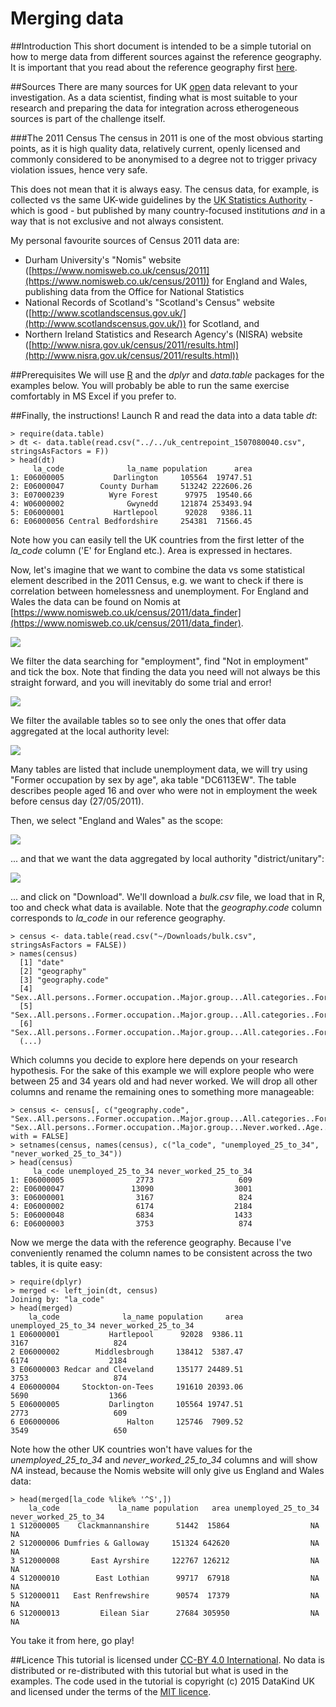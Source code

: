 Merging data
============

##Introduction
This short document is intended to be a simple tutorial on how to merge data from different sources against the reference geography. It is important that you read about the reference geography first [here](https://hackpad.com/DataKind-UK-July-DataDive-2015-rrhiXtLhj1W).

##Sources
There are many sources for UK [open](http://opendefinition.org/) data relevant to your investigation. As a data scientist, finding what is most suitable to your research and preparing the data for integration across etherogeneous sources is part of the challenge itself.

###The 2011 Census
The census in 2011 is one of the most obvious starting points, as it is high quality data, relatively current, openly licensed and commonly considered to be anonymised to a degree not to trigger privacy violation issues, hence very safe.

This does not mean that it is always easy. The census data, for example, is collected vs the same UK-wide guidelines by the [UK Statistics Authority](http://www.statisticsauthority.gov.uk/) - which is good - but published by many country-focused institutions _and_ in a way that is not exclusive and not always consistent.

My personal favourite sources of Census 2011 data are:
- Durham University's "Nomis" website ([https://www.nomisweb.co.uk/census/2011](https://www.nomisweb.co.uk/census/2011)) for England and Wales, publishing data from the Office for National Statistics
- National Records of Scotland's "Scotland's Census" website ([http://www.scotlandscensus.gov.uk/](http://www.scotlandscensus.gov.uk/)) for Scotland, and
- Northern Ireland Statistics and Research Agency's (NISRA) website ([http://www.nisra.gov.uk/census/2011/results.html](http://www.nisra.gov.uk/census/2011/results.html))

##Prerequisites
We will use [R](http://www.r-project.org/) and the _dplyr_ and _data.table_ packages  for the examples below. You will probably be able to run the same exercise comfortably in MS Excel if you prefer to.

##Finally, the instructions!
Launch R and read the data into a data table _dt_:

```
> require(data.table)
> dt <- data.table(read.csv("../../uk_centrepoint_1507080040.csv", stringsAsFactors = F))
> head(dt)
     la_code              la_name population      area
1: E06000005           Darlington     105564  19747.51
2: E06000047        County Durham     513242 222606.26
3: E07000239          Wyre Forest      97975  19540.66
4: W06000002              Gwynedd     121874 253493.94
5: E06000001           Hartlepool      92028   9386.11
6: E06000056 Central Bedfordshire     254381  71566.45
```

Note how you can easily tell the UK countries from the first letter of the _la\_code_ column ('E' for England etc.). Area is expressed in hectares.

Now, let's imagine that we want to combine the data vs some statistical element described in the 2011 Census, e.g. we want to check if there is correlation between homelessness and unemployment. For England and Wales the data can be found on Nomis at [https://www.nomisweb.co.uk/census/2011/data_finder](https://www.nomisweb.co.uk/census/2011/data_finder).

![](images/nomis_01.png)

We filter the data searching for "employment", find "Not in employment" and tick the box. Note that finding the data you need will not always be this straight forward, and you will inevitably do some trial and error!

![](images/nomis_02.png)

We filter the available tables so to see only the ones that offer data aggregated at the local authority level:

![](images/nomis_03.png)

Many tables are listed that include unemployment data, we will try using "Former occupation by sex by age", aka table "DC6113EW". The table describes people aged 16 and over who were not in employment the week before census day (27/05/2011).

Then, we select "England and Wales" as the scope:

![](images/nomis_04.png)

... and that we want the data aggregated by local authority "district/unitary":

![](images/nomis_05.png)

... and click on "Download". We'll download a _bulk.csv_ file, we load that in R, too and check what data is available. Note that the _geography.code_ column corresponds to _la\_code_ in our reference geography.

```
> census <- data.table(read.csv("~/Downloads/bulk.csv", stringsAsFactors = FALSE))
> names(census)
  [1] "date"
  [2] "geography"
  [3] "geography.code"
  [4] "Sex..All.persons..Former.occupation..Major.group...All.categories..Former.occupation..Age..All.categories..Age.16.and.over..measures..Value"
  [5] "Sex..All.persons..Former.occupation..Major.group...All.categories..Former.occupation..Age..Age.16.to.24..measures..Value"
  [6] "Sex..All.persons..Former.occupation..Major.group...All.categories..Former.occupation..Age..Age.25.to.34..measures..Value"
  (...)
```

Which columns you decide to explore here depends on your research hypothesis. For the sake of this example we will explore people who were between 25 and 34 years old and had never worked. We will drop all other columns and rename the remaining ones to something more manageable:

```
> census <- census[, c("geography.code", "Sex..All.persons..Former.occupation..Major.group...All.categories..Former.occupation..Age..Age.25.to.34..measures..Value", "Sex..All.persons..Former.occupation..Major.group...Never.worked..Age..Age.25.to.34..measures..Value"), with = FALSE]
> setnames(census, names(census), c("la_code", "unemployed_25_to_34", "never_worked_25_to_34"))
> head(census)
     la_code unemployed_25_to_34 never_worked_25_to_34
1: E06000005                2773                   609
2: E06000047               13090                  3001
3: E06000001                3167                   824
4: E06000002                6174                  2184
5: E06000048                6834                  1433
6: E06000003                3753                   874
```

Now we merge the data with the reference geography. Because I've conveniently renamed the column names to be consistent across the two tables, it is quite easy:

```
> require(dplyr)
> merged <- left_join(dt, census)
Joining by: "la_code"
> head(merged)
    la_code              la_name population     area unemployed_25_to_34 never_worked_25_to_34
1 E06000001           Hartlepool      92028  9386.11                3167                   824
2 E06000002        Middlesbrough     138412  5387.47                6174                  2184
3 E06000003 Redcar and Cleveland     135177 24489.51                3753                   874
4 E06000004     Stockton-on-Tees     191610 20393.06                5690                  1366
5 E06000005           Darlington     105564 19747.51                2773                   609
6 E06000006               Halton     125746  7909.52                3549                   650
```

Note how the other UK countries won't have values for the _unemployed\_25\_to\_34_ and _never\_worked\_25\_to\_34_ columns and will show _NA_ instead, because the Nomis website will only give us England and Wales data:

```
> head(merged[la_code %like% '^S',])
    la_code             la_name population   area unemployed_25_to_34 never_worked_25_to_34
1 S12000005    Clackmannanshire      51442  15864                  NA                    NA
2 S12000006 Dumfries & Galloway     151324 642620                  NA                    NA
3 S12000008       East Ayrshire     122767 126212                  NA                    NA
4 S12000010        East Lothian      99717  67918                  NA                    NA
5 S12000011   East Renfrewshire      90574  17379                  NA                    NA
6 S12000013         Eilean Siar      27684 305950                  NA                    NA
```

You take it from here, go play!

##Licence
This tutorial is licensed under [CC-BY 4.0 International](https://creativecommons.org/licenses/by/4.0/). No data is distributed or re-distributed with this tutorial but what is used in the examples. The code used in the tutorial is copyright (c) 2015 DataKind UK and licensed under the terms of the [MIT licence](LICENCE.md).
